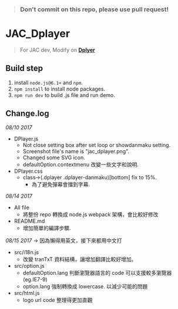> ### Don't commit on this repo, please use pull request!

# JAC_Dplayer
> For JAC dev, Modify on **[Dplyer](http://dplayer.js.org/)**

## Build step

1. install `node.js@6.1+` and `npm`.
2. `npm install` to install node packages.
3. `npm run dev` to build .js file and run demo.

## Change.log

*08/10 2017*
* DPlayer.js
    * Not close setting box after set loop or showdanmaku setting.
    * Screenshot file's name is "jac_dplayer.png".
    * Changed some SVG icon.
    * defaultOption.contextmenu 改變一些文字和說明.
* DPlayer.css
    * class->(.dplayer .dplayer-danmaku)[bottom] fix to 15%.
        * 為了避免彈幕會擋到字幕.

*08/14 2017*
* All file
    * 將整份 repo 轉換成 node.js webpack 架構，會比較好修改 
* README.md
    * 增加簡單的編譯步驟.

*08/15 2017* -> 因為懶得用英文，接下來都用中文打

* src/i18n.js 
  * 改變 tranTxT 資料結構，讓增加翻譯比較好增加。
* src/option.js
  * defaultOption.lang 判斷瀏覽器語言的 code 可以支援較多瀏覽器(eg.IE7-9)
  * option.lang 強制轉換成 lowercase. 以減少可能的問題
* src/html.js
  * logo url code 整理得更加直觀